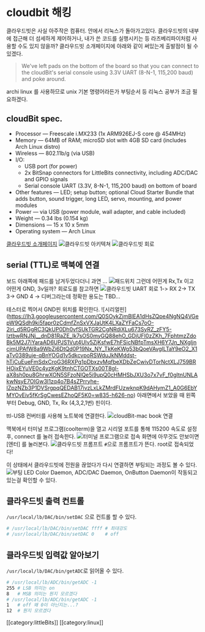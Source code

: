 # cloudbit 해킹

클라우드빗은 사실 아주작은 컴퓨터. 안에서 리눅스가 돌아가고있다. 클라우드빗의 내부에 접근해 더 섬세하게 제어하거나, 내가 쓴 코드를 실행시키는 등 라즈베리파이처럼 사용할 수도 있지 않을까? 클라우드빗 소개페이지에 아래와 같이 써있는게  출발점이 될 수 있겠다.
>We've left pads on the bottom of the board so that you can connect to the cloudBit's serial console using 3.3V UART (8-N-1, 115,200 baud) and poke around.

archi linux 를 사용하므로 unix 기본 명령어라든가 부팅순서 등 리눅스 공부가 조금 필요하겠다.

## cloudBit spec.
* Processor — Freescale i.MX233 (1x ARM926EJ-S core @ 454MHz)
* Memory — 64MB of RAM; microSD slot with 4GB SD card (includes Arch Linux distro)
* Wireless — 802.11b/g (via USB)
* I/O:
    * USB port (for power)
    * 2x BitSnap connectors for LittleBits connectivity, including ADC/DAC and GPIO signals
    * Serial console UART (3.3V, 8-N-1, 115,200 baud) on bottom of board
* Other features — LED; setup button; optional Cloud Starter Bundle that adds button, sound trigger, long LED, servo, mounting, and power modules
* Power — via USB (power module, wall adapter, and cable included)
* Weight — 0.34 lbs (0.154 kg)
* Dimensions — 15 x 10 x 5mm
* Operating system — Arch Linux

[클라우드빗 소개페이지](https://shop.littlebits.cc/products/cloudbit)
![클라우드빗 아키텍쳐](http://files.linuxgizmos.com/littlebits_cloudbit_arch.jpg)
![클라우드빗 회로](https://cl.ly/ndqb/Image%202017-11-12%20at%205.57.39%20AM.png)

## serial (TTL)로 맥북에 연결
보드 아래쪽에 패드를 남겨두었다더니 과연 ...
![패드위치](https://cl.ly/neUV/download/[c0843884e9c98a8ea66b5b7d7bb7c0d3]_Image%202017-11-12%20at%206.14.32%20AM.png)
그런데 어떤게  Rx,Tx 이고 어떤게 GND, 3v일까?
회로도를 참고하면
![클라우드빗 UART 회로](https://cl.ly/ndww/Image%202017-11-12%20at%206.17.49%20AM.png)
1-> RX
2-> TX
3-> GND
4 -> 디버그라는데 정확한 용도는 TBD...

테스터로 찍어서 GND핀 위치를 확인한다.
![시리얼핀]
(https://lh3.googleusercontent.com/Q0SOykZjmBlEA1dHsZQpe4NgNQ4VGepW9QSdh9ki5fapr0zCdmfZnSxVXJaUtK4LXaZYFaCs7oO-2iri_d5RGgRC3QkUP0Dh0vfSUkTGR2CgNRdiXLu673SyRZ_zFY5-lztbwRNJNj__dnD81RaZE_Ik7sOS0myGQ88ehO_GDiUFI0zZKh_7FphtmzZdoBk5M2J7iYaraAD6UPJS1Vut4UIv5ZjKsfwE7hFSicNBfpTmsXH6Y7Jn_NXgIjncjmUPAfW8a9WbZi6DtQd0P19Nx_NY_TkKeKWg53bQoeVAvgILTaY9eO2_X1aTv0389uje-qBnYOGd1v5dkcvpoRSWduJkNMddst-hTjCuEueFmSdxCroG36RXPg1pDbxzvMqfbeXDbZeCwivDTorNctXLJ759BRHOjxEYuVE0c4yzKgK9tnhCTGOTXs00T8gl-aX8sh0pu8GhrwXON5SFzoNlQe5i9upQ0cHMHSbJXU3o7x7vF_f0gItnUNLAkwNsyE7OIGw3I1zq4o7B4sZPrryhe-IZpzNZb3P1DVSrgpqQEDAB17ivzLxLkZMrdFUzwknpK9dAHymZ1_A0G6EbYMYOvEiv5fKrSgCwesEZhoQF5K0=w835-h626-no)
아래면에서 보았을 때 왼쪽부터 Debug, GND, Tx, Rx (4,3,2,1번) 핀이다.

ttl-USB 컨버터를 사용해 노트북에 연결한다.
![cloudBit-mac book 연결](https://lh3.googleusercontent.com/zfGTdrtgMlg92zX_AcJ19In33y8oRMT0tePVq0WICoH33DvMnmapWY0zV7Cz-snIQ72n0PNOwenccVRLeqANCn8bTkRUz0JgqyYj77TIl7_wwT-ermfRlHJu38OF_g_K2AD23R6ofdpLu_NI8TCysQebuvdIP4zrGcq7iD6chyYMTRUbsc0Lv21igOZ0SPlTNWPZZsrZ8oDiU06e1-rc993SCxt1WjfsB6R3ZPYAmSbsy0EwcWahLi37VcLO1oKcvrttBMb8EB_F7DgzCkdXPoUg0rsU3NWl-rZ9u-HkAosacbS_ojGSl3dkiTVXoQvMR5QjW840quFHW5iRFMpFazH5y7W_TVVX5IwVBuAsLKAGA6L1h7j6k2P-SLzGaSns0xFP30LlUaAKEtbX6CojIEtalck1ybPZXAfkbltn_XmpfqQgfLoXv65qNoY1X5a822kEG7OmEkMTPQWEThdY5Pl6AnuMbYQ7oOBiIeGA7XV40FvztZhZAih5VXArqGcWzvZg0UTbWPagTqG-YN6PWqYgKALoYWiwK-xqWFjVpJM8H7r5Pa37qggCmD1I2p6VaX9g4UX2Eg37hWic3izQxrYbr7_d2UyYDhj277CM5I8=w835-h626-no)

맥북에서 터미널 프로그램(coolterm)을 열고 시리얼 포트를 통해 115200 속도로 설정 후, connect 를 눌러 접속한다.
![터미널 프로그램으로 접속](https://cl.ly/ndRv/Image%202017-11-12%20at%206.50.59%20AM.png)
화면에 아무것도 안보이면 [엔터] 를 눌러본다.
![클라우드빗 프롬프트](https://cl.ly/neFw/Image%202017-11-12%20at%206.55.10%20AM.png)
`#`으로 프롬프트가 뜬다. root로 접속되었다!

이 상태에서 클라우드빗에 전원을 끊었다가 다시 연결하면 부팅되는 과정도 볼 수 있다.
![부팅](https://cl.ly/nd2U/Image%202017-11-12%20at%207.21.20%20AM.png)
LED Color Daemon,  ADC/DAC Daemon, OnButton Daemon이 작동되고있는걸 확인할 수 있다.

## 클라우드빗 출력 컨트롤
`/usr/local/lb/DAC/bin/setDAC` 으로 컨트롤 할 수 있다.
``` bash
# /usr/local/lb/DAC/bin/setDAC ffff	# 최대강도
# /usr/local/lb/DAC/bin/setDAC 0	# off
```

## 클라우드빗 입력값 알아보기
`/usr/local/lb/DAC/bin/getADC`로 읽어올 수 있다.
``` bash
# /usr/local/lb/ADC/bin/getADC -1
255	# LSB 의미는 on
8	# MSB 의미는 뭔지 모르겠다
# /usr/local/lb/ADC/bin/getADC -1
1	# off 왜 0이 아닌지는...?
12	# 뭔지 모르겠다
```

[[category:littleBits]]
[[category:linux]]
